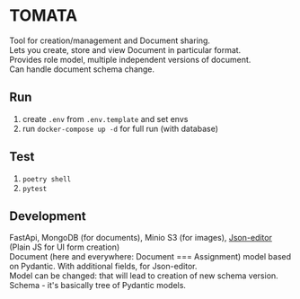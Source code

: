 # TOMATA

Tool for creation/management and Document sharing.<br>
Lets you create, store and view Document in particular format.<br>
Provides role model, multiple independent versions of document.<br>
Can handle document schema change.<br>

## Run

1. create `.env` from `.env.template` and set envs
2. run `docker-compose up -d` for full run (with database)

## Test

1. `poetry shell`
2. `pytest`

## Development

FastApi, MongoDB (for documents), Minio S3 (for images), [Json-editor](https://github.com/json-editor/json-editor) (Plain JS for UI form creation)<br>
Document (here and everywhere: Document === Assignment) model based on Pydantic.
With additional fields, for Json-editor.<br>
Model can be changed: that will lead to creation of new schema version.<br>
Schema - it's basically tree of Pydantic models.
